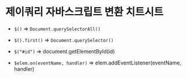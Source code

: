 # 제이쿼리 자바스크립트 변환 치트시트
- `$()` => `Document.querySelectorAll()`

- `$().first()` => `Document.querySelector()`

- `$("#id")` => document.getElementById(id)

- `$elem.on(eventName, handler)` => elem.addEventListener(eventName, handler)
